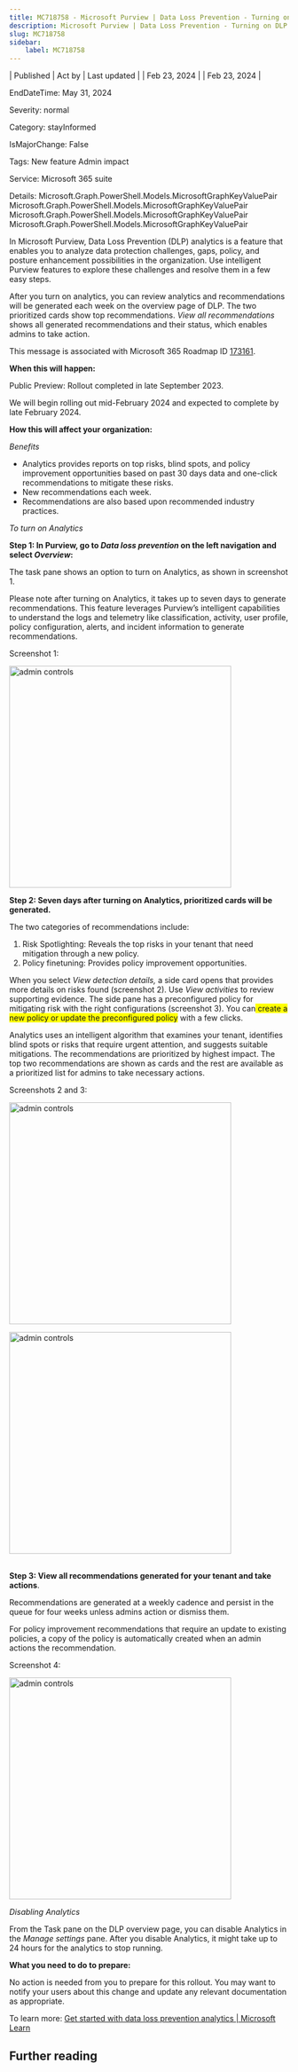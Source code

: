 ```yaml
---
title: MC718758 - Microsoft Purview | Data Loss Prevention - Turning on DLP analytics
description: Microsoft Purview | Data Loss Prevention - Turning on DLP analytics
slug: MC718758
sidebar:
    label: MC718758
---
```


| Published | Act by | Last updated |
| Feb 23, 2024 |  | Feb 23, 2024 |

EndDateTime: May 31, 2024

Severity: normal

Category: stayInformed

IsMajorChange: False

Tags: New feature Admin impact

Service: Microsoft 365 suite

Details: Microsoft.Graph.PowerShell.Models.MicrosoftGraphKeyValuePair Microsoft.Graph.PowerShell.Models.MicrosoftGraphKeyValuePair Microsoft.Graph.PowerShell.Models.MicrosoftGraphKeyValuePair Microsoft.Graph.PowerShell.Models.MicrosoftGraphKeyValuePair

<p>In Microsoft Purview, Data Loss Prevention (DLP) analytics is a feature that enables you to analyze data protection challenges, gaps, policy, and posture enhancement possibilities in the organization. Use intelligent Purview features to explore these challenges and resolve them in a few easy steps.</p><p>After you turn on analytics, you can review analytics and recommendations will be generated each week on the overview page of DLP. The two prioritized cards show top recommendations.&nbsp;<i>View all recommendations</i> shows all generated recommendations and their status, which enables admins to take action.&nbsp;</p><p>This message is associated with Microsoft 365 Roadmap ID <a href="https://www.microsoft.com/microsoft-365/roadmap?filters=&amp;searchterms=173161" target="_blank">173161</a>.</p>

<p><b>When this will happen:</b><br></p>

<p>Public Preview: Rollout completed in late September 2023.</p><p>We will begin rolling out mid-February 2024 and expected to complete by late February 2024.</p>

<p><b>How this will affect your organization:</b><br></p>

<p><i>Benefits</i><br></p><ul><li>Analytics provides reports on top risks, blind spots, and policy improvement opportunities based on past 30 days data and one-click recommendations to mitigate these risks.
</li><li>New recommendations each week.
</li><li>Recommendations are also based upon recommended industry practices.
</li></ul><p><i>To turn on Analytics</i></p><p><b>Step 1: In Purview, go to <i>Data loss prevention</i> on the left navigation and select <i>Overview</i>:&nbsp;</b></p><p>The task pane shows an option to turn on Analytics, as shown in screenshot 1.&nbsp;</p><p>Please note after turning on Analytics, it takes up to seven days to generate recommendations. This feature leverages Purview’s intelligent capabilities to understand the logs and telemetry like classification, activity, user profile, policy configuration, alerts, and incident information to generate recommendations.&nbsp;</p><p>Screenshot 1:</p><p><img src="https://img-prod-cms-rt-microsoft-com.akamaized.net/cms/api/am/imageFileData/RW1i1QO?ver=06db" style="width: 400px;" alt="admin controls"><br></p><p><b>Step 2: Seven days after turning on Analytics, prioritized cards will be generated.</b></p><p>The two categories of recommendations include:
</p><ol><li>Risk Spotlighting: Reveals the top risks in your tenant that need mitigation through a new policy.&nbsp;</li><li>Policy finetuning: Provides policy improvement opportunities.&nbsp;</li></ol><p>When you select <i>View detection details,</i> a side card opens that provides more details on risks found (screenshot 2). Use <i>View activities </i>to review supporting evidence. The side pane has a preconfigured policy for mitigating risk with the right configurations (screenshot 3). You can<span style="background-color: rgb(255, 255, 0);"> create a new policy or update the preconfigured policy</span> with a few clicks.&nbsp;</p><p>Analytics uses an intelligent algorithm that examines your tenant, identifies blind spots or risks that require urgent attention, and suggests suitable mitigations. The recommendations are prioritized by highest impact. The top two recommendations are shown as cards and the rest are available as a prioritized list for admins to take necessary actions.&nbsp;</p><p>Screenshots 2 and 3:</p><p><img src="https://img-prod-cms-rt-microsoft-com.akamaized.net/cms/api/am/imageFileData/RW1hZd0?ver=f82a" style="width: 400px;" alt="admin controls"></p><p><img src="https://img-prod-cms-rt-microsoft-com.akamaized.net/cms/api/am/imageFileData/RW1hU0j?ver=c9cb" style="width: 400px;" alt="admin controls"><br><br></p><p><b>Step 3: View all recommendations generated for your tenant and take actions</b>.<br></p><p>Recommendations are generated at a weekly cadence and persist in the queue for four weeks unless admins action or dismiss them.&nbsp;</p><p>For policy improvement recommendations that require an update to existing policies, a copy of the policy is automatically created when an admin actions the recommendation.</p><p>Screenshot 4:</p><p><img src="https://img-prod-cms-rt-microsoft-com.akamaized.net/cms/api/am/imageFileData/RW1hZd1?ver=4301" style="width: 400px;" alt="admin controls"><br></p><p><i>Disabling Analytics</i></p><p>From the Task pane on the DLP overview page, you can disable Analytics in the <i>Manage settings</i> pane. After you disable Analytics, it might take up to 24 hours for the analytics to stop running.&nbsp;</p><p><b>What you need to do to prepare:</b>
</p><p>No action is needed from you to prepare for this rollout. You may want to notify your users about this change and update any relevant documentation as appropriate.
</p><p>To learn more: <a href="https://learn.microsoft.com/purview/dlp-analytics-get-started" target="_blank">Get started with data loss prevention analytics | Microsoft Learn</a></p>

## Further reading
